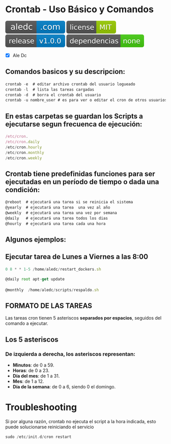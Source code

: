 # Crontab - Uso Básico y Comandos

[![aledc.com](https://github.com/aledc7/Scrum-Certification/blob/master/recursos/aledc.com.svg)](https://aledc.com)
[![License](https://github.com/aledc7/Scrum-Certification/blob/master/recursos/mit-license.svg)](https://aledc.com)
[![GitHub release](https://github.com/aledc7/Scrum-Certification/blob/master/recursos/release.svg)](https://aledc.com)
[![Dependencies](https://github.com/aledc7/Scrum-Certification/blob/master/recursos/dependencias-none.svg)](https://aledc.com)

- [x] Ale Dc


## Comandos basicos y su descripcion:
```js
crontab -e  # editar archivo crontab del usuario logueado  
crontab -l  # lista las tareas cargadas  
crontab -d  # borra el crontab del usuario  
crontab -u nombre_user # es para ver o editar el cron de otros usuarios  
```

## En estas carpetas se guardan los Scripts a ejecutarse segun frecuenca de ejecución:

```js
/etc/cron.  
/etc/cron.daily  
/etc/cron.hourly  
/etc/cron.monthly  
/etc/cron.weekly  
```



## Crontab tiene predefinidas funciones para ser ejecutadas en un período de tiempo o dada una condición:
```js
@reboot  # ejecutará una tarea si se reinicia el sistema  
@yearly  # ejecutará una tarea  una vez al año
@weekly  # ejecutará una tarea una vez por semana  
@daily   # ejecutará una tarea todos los dias  
@hourly  # ejecutará una tarea cada una hora  
```

## Algunos ejemplos:

## Ejecutar tarea de Lunes a Viernes a las 8:00
```js
0 8 * * 1-5 /home/aledc/restart_dockers.sh
````


```js
@daily root apt-get update

@monthly  /home/aledc/scripts/respaldo.sh
```


## FORMATO DE LAS TAREAS

Las tareas cron tienen 5 asteriscos __separados por espacios__, seguidos del comando a ejecutar. 



## Los 5 asteriscos

###  De izquierda a derecha, los asteriscos representan:
- __Minutos__: de 0 a 59.
- __Horas__: de 0 a 23.
- __Día del mes__: de 1 a 31.
- __Mes__: de 1 a 12.
- __Día de la semana__: de 0 a 6, siendo 0 el domingo.



# Troubleshooting 
Si por alguna razón, crontab no ejecuta el script a la hora indicada, esto puede solucionarse reiniciando el servicio

```php
sudo /etc/init.d/cron restart
````




